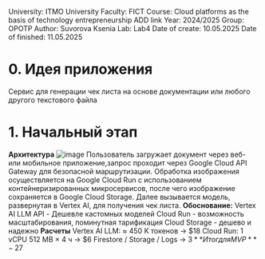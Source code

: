 University: ITMO University Faculty: FICT Course: Cloud platforms as the basis of technology entrepreneurship ADD link Year: 2024/2025 Group: OPOTP Author: Suvorova Ksenia Lab: Lab4 Date of create: 10.05.2025 Date of finished: 11.05.2025

# 0. Идея приложения
Сервис для генерации чек листа на основе документации или любого другого текстового файла
# 1. Начальный этап
**Архитектура**
![image](https://github.com/user-attachments/assets/c7cc72cf-1c6f-4f14-8e9c-3aa0959bea29)
Пользователь загружает документ через веб- или мобильное приложение,запрос проходит через Google Cloud API Gateway для безопасной маршрутизации. Обработка изображения осуществляется на Google Cloud Run с использованием контейнеризированных микросервисов, после чего изображение сохраняется в Google Cloud Storage. Далее вызывается модель, развернутая в Vertex AI, для получения чек листа.
**Обоснование:**
Vertex AI LLM API - Дешевле кастомных моделей
Cloud Run - возможность масштабирования, поминутная тарификация
Cloud Storage - дешево и надежно
**Расчеты**
Vertex AI LLM: ≈ 450 K токенов → $18
Cloud Run: 1 vCPU 512 MB × 4 ч → $6
Firestore / Storage / Logs → $3
**Итог для MVP** - 27$
